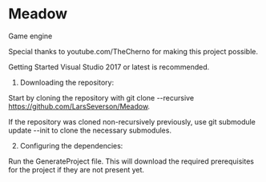 # Meadow
Game engine


Special thanks to youtube.com/TheCherno for making this project possible.

Getting Started
Visual Studio 2017 or latest is recommended.

1. Downloading the repository:

Start by cloning the repository with git clone --recursive https://github.com/LarsSeverson/Meadow.

If the repository was cloned non-recursively previously, use git submodule update --init to clone the necessary submodules.

2. Configuring the dependencies:

Run the GenerateProject file. This will download the required prerequisites for the project if they are not present yet.

